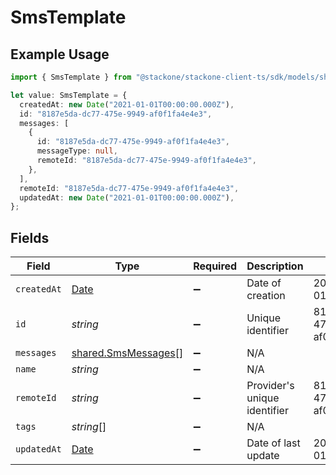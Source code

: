 # SmsTemplate

## Example Usage

```typescript
import { SmsTemplate } from "@stackone/stackone-client-ts/sdk/models/shared";

let value: SmsTemplate = {
  createdAt: new Date("2021-01-01T00:00:00.000Z"),
  id: "8187e5da-dc77-475e-9949-af0f1fa4e4e3",
  messages: [
    {
      id: "8187e5da-dc77-475e-9949-af0f1fa4e4e3",
      messageType: null,
      remoteId: "8187e5da-dc77-475e-9949-af0f1fa4e4e3",
    },
  ],
  remoteId: "8187e5da-dc77-475e-9949-af0f1fa4e4e3",
  updatedAt: new Date("2021-01-01T00:00:00.000Z"),
};
```

## Fields

| Field                                                                                         | Type                                                                                          | Required                                                                                      | Description                                                                                   | Example                                                                                       |
| --------------------------------------------------------------------------------------------- | --------------------------------------------------------------------------------------------- | --------------------------------------------------------------------------------------------- | --------------------------------------------------------------------------------------------- | --------------------------------------------------------------------------------------------- |
| `createdAt`                                                                                   | [Date](https://developer.mozilla.org/en-US/docs/Web/JavaScript/Reference/Global_Objects/Date) | :heavy_minus_sign:                                                                            | Date of creation                                                                              | 2021-01-01T00:00:00.000Z                                                                      |
| `id`                                                                                          | *string*                                                                                      | :heavy_minus_sign:                                                                            | Unique identifier                                                                             | 8187e5da-dc77-475e-9949-af0f1fa4e4e3                                                          |
| `messages`                                                                                    | [shared.SmsMessages](../../../sdk/models/shared/smsmessages.md)[]                             | :heavy_minus_sign:                                                                            | N/A                                                                                           |                                                                                               |
| `name`                                                                                        | *string*                                                                                      | :heavy_minus_sign:                                                                            | N/A                                                                                           |                                                                                               |
| `remoteId`                                                                                    | *string*                                                                                      | :heavy_minus_sign:                                                                            | Provider's unique identifier                                                                  | 8187e5da-dc77-475e-9949-af0f1fa4e4e3                                                          |
| `tags`                                                                                        | *string*[]                                                                                    | :heavy_minus_sign:                                                                            | N/A                                                                                           |                                                                                               |
| `updatedAt`                                                                                   | [Date](https://developer.mozilla.org/en-US/docs/Web/JavaScript/Reference/Global_Objects/Date) | :heavy_minus_sign:                                                                            | Date of last update                                                                           | 2021-01-01T00:00:00.000Z                                                                      |